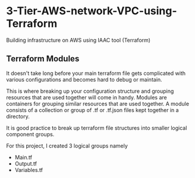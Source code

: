 # 3-Tier-AWS-network-VPC-using-Terraform
Building infrastructure on AWS using IAAC tool (Terraform)

## Terraform Modules
It doesn't take long before your main terraform file gets complicated with various configurations and becomes hard to debug or maintain. 

This is where breaking up your configuration structure and grouping resources that are used together will come in handy. Modules are containers 
for grouping similar resources that are used together. A module consists of a collection or group of .tf or .tf.json files kept together in a directory.

It is good practice to break up terraform file structures into smaller logical component groups.

For this project, I created 3 logical groups namely
  - Main.tf
  - Output.tf
  - Variables.tf
